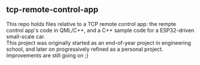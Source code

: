 ## tcp-remote-control-app
This repo holds files relative to a TCP remote control app: the rempte control app's code in QML/C++, and a C++ sample code for a ESP32-driven small-scale car.  
This project was originally started as an end-of-year project in engineering school, and later on progressively refined as a personal project. Improvements are still going on ;)  
